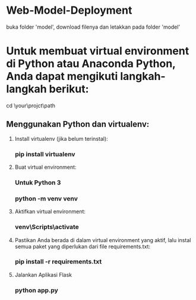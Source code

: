 # Web-Model-Deployment
buka folder 'model', download filenya dan letakkan pada folder 'model'

# Untuk membuat virtual environment di Python atau Anaconda Python, Anda dapat mengikuti langkah-langkah berikut:

cd \your\projct\path

## Menggunakan Python dan virtualenv:
1. Install virtualenv (jika belum terinstal):
   ### pip install virtualenv
   
2. Buat virtual environment:
   ### Untuk Python 3
   ### python -m venv venv
   
3. Aktifkan virtual environment:
   ### venv\Scripts\activate

4. Pastikan Anda berada di dalam virtual environment yang aktif, lalu instal semua paket yang diperlukan dari file requirements.txt:
   ### pip install -r requirements.txt

5. Jalankan Aplikasi Flask
   ### python app.py



